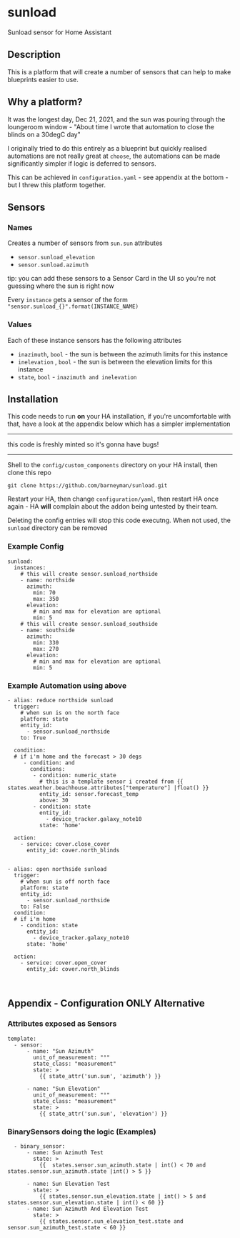 # sunload
Sunload sensor for Home Assistant

## Description
This is a platform that will create a number of sensors that can help to make
blueprints easier to use.

## Why a platform?
It was the longest day, Dec 21, 2021, and the sun was pouring through the loungeroom 
window - "About time I wrote that automation to close the blinds on a 30degC day"

I originally tried to do this entirely as a blueprint but quickly realised automations 
are not really great at `choose`, the automations can be made significantly simpler if
logic is deferred to sensors.

This can be achieved in `configuration.yaml` - see appendix at the bottom - but I threw 
this platform together.

## Sensors
### Names
Creates a number of sensors from `sun.sun` attributes
- `sensor.sunload_elevation`
- `sensor.sunload.azimuth`

tip: you can add these sensors to a Sensor Card in the UI so you're not guessing where the 
sun is right now 

Every `instance` gets a sensor of the form `"sensor.sunload_{}".format(INSTANCE_NAME)`

### Values
Each of these instance sensors has the following attributes

- `inazimuth`, `bool` - the sun is between the azimuth limits for this instance
- `inelevation` , `bool` - the sun is between the elevation limits for this instance
- `state`, `bool` - `inazimuth and inelevation`

## Installation
This code needs to run **on** your HA installation, if you're uncomfortable with that, 
have a look at the appendix below which has a simpler implementation

***
this code is freshly minted so it's gonna have bugs!
***

Shell to the `config/custom_components` directory on your HA install, then clone this
repo
```
git clone https://github.com/barneyman/sunload.git
```

Restart your HA, then change `configuration/yaml`, then restart HA once again - HA **will** complain about the addon being 
untested by their team.

Deleting the config entries will stop this code executng. When not used, the `sunload` 
directory can be removed

### Example Config
```
sunload:
  instances:
    # this will create sensor.sunload_northside
    - name: northside
      azimuth:
        min: 70
        max: 350
      elevation:
        # min and max for elevation are optional
        min: 5
    # this will create sensor.sunload_southside
    - name: southside
      azimuth:
        min: 330
        max: 270
      elevation:
        # min and max for elevation are optional
        min: 5
```        
### Example Automation using above
```
- alias: reduce northside sunload
  trigger:
    # when sun is on the north face
    platform: state
    entity_id:
      - sensor.sunload_northside
    to: True

  condition: 
  # if i'm home and the forecast > 30 degs
     - condition: and
       conditions:
        - condition: numeric_state 
          # this is a template sensor i created from {{ states.weather.beachhouse.attributes["temperature"] |float() }}
          entity_id: sensor.forecast_temp
          above: 30
        - condition: state
          entity_id:
            - device_tracker.galaxy_note10
          state: 'home'

  action:
    - service: cover.close_cover
      entity_id: cover.north_blinds      
  

- alias: open northside sunload
  trigger:
    # when sun is off north face
    platform: state
    entity_id:
      - sensor.sunload_northside
    to: False
  condition:
  # if i'm home
    - condition: state
      entity_id:
        - device_tracker.galaxy_note10
      state: 'home'

  action:
    - service: cover.open_cover
      entity_id: cover.north_blinds      



````



## Appendix - Configuration ONLY Alternative

### Attributes exposed as Sensors
```
template:
  - sensor:
      - name: "Sun Azimuth"
        unit_of_measurement: "°"
        state_class: "measurement"
        state: >
          {{ state_attr('sun.sun', 'azimuth') }}

      - name: "Sun Elevation"
        unit_of_measurement: "°"
        state_class: "measurement"
        state: >
          {{ state_attr('sun.sun', 'elevation') }}

```
### BinarySensors doing the logic (Examples)
```
  - binary_sensor:
      - name: Sun Azimuth Test
        state: >
          {{  states.sensor.sun_azimuth.state | int() < 70 and states.sensor.sun_azimuth.state |int() > 5 }}

      - name: Sun Elevation Test
        state: >
          {{ states.sensor.sun_elevation.state | int() > 5 and states.sensor.sun_elevation.state | int() < 60 }}
      - name: Sun Azimuth And Elevation Test
        state: >
          {{ states.sensor.sun_elevation_test.state and sensor.sun_azimuth_test.state < 60 }}
```
